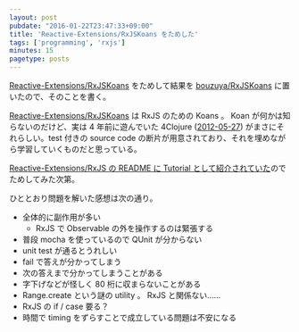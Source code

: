 ```yaml
---
layout: post
pubdate: "2016-01-22T23:47:33+09:00"
title: 'Reactive-Extensions/RxJSKoans をためした'
tags: ['programming', 'rxjs']
minutes: 15
pagetype: posts
---
```

[Reactive-Extensions/RxJSKoans][] をためして結果を [bouzuya/RxJSKoans][] に置いたので、そのことを書く。

[Reactive-Extensions/RxJSKoans][] は RxJS のための Koans 。 Koan が何かは知らないのだけど、実は 4 年前に遊んでいた 4Clojure ([2012-05-27][]) がまさにそれらしい。test 付きの source code の断片が用意されており、それを埋めながら学習していくものだと思っている。

[Reactive-Extensions/RxJS の README に Tutorial として紹介されていた](https://github.com/Reactive-Extensions/RxJS/tree/v4.0.7#resources)のでためしてみた次第。

ひととおり問題を解いた感想は次の通り。

- 全体的に副作用が多い
  - RxJS で Observable の外を操作するのは緊張する
- 普段 mocha を使っているので QUnit が分からない
- unit test が通るとうれしい
- fail で答えが分かってしまう
- 次の答えまで分かってしまうことがある
- 字下げなどが怪しく 80 桁に収まらないことがある
- Range.create という謎の utility 。 RxJS と関係ない……
- RxJS の if / case 要る？
- 時間で timing をずらすことで成立している問題は不安になる

[2012-05-27]: http://blog.bouzuya.net/2012/05/27/
[Reactive-Extensions/RxJSKoans]: https://github.com/Reactive-Extensions/RxJSKoans
[bouzuya/RxJSKoans]: https://github.com/bouzuya/RxJSKoans
